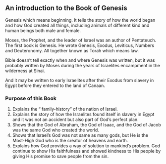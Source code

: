## An introduction to the Book of Genesis
Genesis which means beginning. It tells the story of how the world began and how God created all things, including animals of different kind and human beings both male and female.

Moses, the Prophet, and the leader of Israel was an author of Pentateuch. The first book is Genesis. He wrote Genesis, Exodus, Leviticus, Numbers and Deuteronomy. All together known as Torah which means law.

Bible doesn’t tell exactly when and where Genesis was written, but it was probably written by Moses during the years of Israelites encampment in the wilderness at Sinai.

And it may be written to early Israelites after their Exodus from slavery in Egypt before they entered to the land of Canaan.
### Purpose of this Book
1. Explains the “ family-history” of the nation of Israel.
2. Explains the story of how the Israelites found itself in slavery in Egypt and it was not an accident but also part of God’s perfect plan.
3. Shows that the God of Abraham, the God of Isaac, and the God of Jacob was the same God who created the world.
4. Shows that Israel’s God was not same as many gods, but He is the Most-High God who is the creator of heavens and earth.
5. Explains how God provides a way of solution to mankind’s problem. God continue to show His faithfulness and showed kindness to His people by giving His promise to save people from the sin.